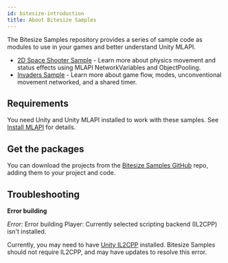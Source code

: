 ```yaml
---
id: bitesize-introduction
title: About Bitesize Samples
---
```


The Bitesize Samples repository provides a series of sample code as modules to use in your games and better understand Unity MLAPI.

* [2D Space Shooter Sample](bitesize-spaceshooter.md) - Learn more about physics movement and status effects using MLAPI NetworkVariables and ObjectPooling.
* [Invaders Sample](bitesize-invaders.md) - Learn more about game flow, modes, unconventional movement networked, and a shared timer.

## Requirements

You need Unity and Unity MLAPI installed to work with these samples. See [Install MLAPI](../migration/installation.md) for details.

## Get the packages

You can download the projects from the [Bitesize Samples GitHub](https://github.com/Unity-Technologies/com.unity.multiplayer.samples.bitesize) repo, adding them to your project and code.

## Troubleshooting

**Error building**

*Error:* Error building Player: Currently selected scripting backend (IL2CPP) isn't installed.

Currently, you may need to have [Unity IL2CPP](https://docs.unity3d.com/Manual/IL2CPP.html) installed. Bitesize Samples should not require IL2CPP, and may have updates to resolve this error.
